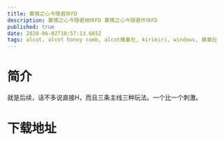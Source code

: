 ```yaml
---
title: 慕情之心今随君伴FD
description: 慕情之心今随君相伴FD 慕情之心今随君作伴FD
published: true
date: 2020-06-02T10:57:13.665Z
tags: alcot, alcot honey comb, alcot蜂巢社, kirikiri, windows, 蜂巢社
---
```


# 简介
就是后续，话不多说直接H，而且三条主线三种玩法。一个比一个刺激。

# 下载地址

